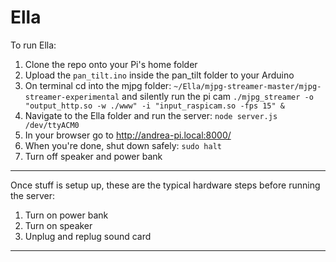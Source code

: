 # Ella

To run Ella:

1. Clone the repo onto your Pi's home folder
2. Upload the `pan_tilt.ino` inside the pan_tilt folder to your Arduino
3. On terminal cd into the mjpg folder: `~/Ella/mjpg-streamer-master/mjpg-streamer-experimental` and silently run the pi cam `./mjpg_streamer -o "output_http.so -w ./www" -i "input_raspicam.so -fps 15" &`
4. Navigate to the Ella folder and run the server: `node server.js /dev/ttyACM0`
5. In your browser go to http://andrea-pi.local:8000/
6. When you're done, shut down safely: `sudo halt`
7. Turn off speaker and power bank


-----
Once stuff is setup up, these are the typical hardware steps before running the server:
1. Turn on power bank
2. Turn on speaker 
3. Unplug and replug sound card
-----
